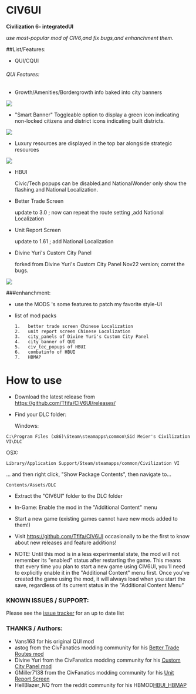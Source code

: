 # CIV6UI
**Civilization 6- integratedUI**

_use most-popular mod of CIV6,and fix bugs,and enhanchment them._

##List/Features:
* QUI/CQUI

###### QUI Features:

* Growth/Amenities/Bordergrowth info baked into city banners

![](http://i.imgur.com/8CUJSB6.png)

* "Smart Banner" Toggleable option to display a green icon indicating non-locked citizens and district icons indicating built districts.

![](http://i.imgur.com/XLVP92n.png)

* Luxury resources are displayed in the top bar alongside strategic resources

![](http://i.imgur.com/ebYO8l4.png)

* HBUI

     Civic/Tech popups can be disabled.and NationalWonder only show the flashing.and National Localization.
* Better Trade Screen

     update to 3.0 ; now can repeat the route setting ,add National Localization
* Unit Report Screen

     update to 1.61 ; add National Localization
* Divine Yuri's Custom City Panel 

     forked from Divine Yuri's Custom City Panel Nov22 version; corret the bugs.
  
![](http://i.imgur.com/gqYwX3F.jpg)

###enhanchment:
* use the MODS 's some features  to patch my favorite style-UI
* list of mod packs

      1.   better trade screen Chinese Localization
      2.   unit report screen Chinese Localization
      3.   city_panels of Divine Yuri's Custom City Panel
      4.   city_banner of QUI
      5.   civ_tec_popups of HBUI
      6.   combatinfo of HBUI
      7.   HBMAP

# How to use
* Download the latest release from
https://github.com/Tfifa/CIV6UI/releases/

* Find your DLC folder:

  Windows:
```
C:\Program Files (x86)\Steam\steamapps\common\Sid Meier's Civilization VI\DLC
```
  OSX:
```
Library/Application Support/Steam/steamapps/common/Civilization VI
```
  ... and then right click, "Show Package Contents", then navigate to...
```
Contents/Assets/DLC
```

* Extract the "CIV6UI" folder to the DLC folder

* In-Game: Enable the mod in the "Additional Content" menu

* Start a new game (existing games cannot have new mods added to them!)

* Visit https://github.com/Tfifa/CIV6UI occasionally  to be the first to know about new releases and feature additions!

* NOTE: Until this mod is in a less experimental state, the mod will not remember its "enabled" status after restarting the game. This means that every time you plan to start a new game using CIV6UI, you'll need to explicitly enable it in the "Additional Content" menu first. Once you've created the game using the mod, it will always load when you start the save, regardless of its current status in the "Additional Content Menu" 

### KNOWN ISSUES / SUPPORT:

Please see the [issue tracker](https://github.com/Tfifa/CIV6UI/issues) for an up to date list


### THANKS / Authors:
* Vans163 for his original QUI mod 
* astog from the CivFanatics modding community for his [Better Trade Routes mod](http://forums.civfanatics.com/threads/better-trade-screen.602636/)
* Divine Yuri from the CivFanatics modding community for his [Custom City Panel mod](http://forums.civfanatics.com/resources/divine-yuris-custom-city-panel.25430/)
* GMiller7138 from the CivFanatics modding community for his [Unit Report Screen](https://forums.civfanatics.com/threads/unit-report-screen.602305/)
* HellBlazer_NQ from the reddit community for his HBMOD[HBUI_HBMAP](https://docs.google.com/document/d/1SSTwo-Fp9I60xAeA9yYrEKImi_RCMCRZccaO6ysxpEo/edit)

